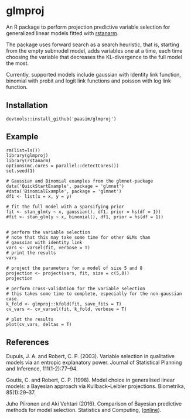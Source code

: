 # glmproj

An R package to perform projection predictive variable selection for generalized linear models fitted with [rstanarm][]. 

The package uses forward search as a search heuristic, that is, starting from the empty submodel model, adds variables one at a time, each time choosing the variable that decreases the KL-divergence to the full model the most. 

Currently, supported models include gaussian with identity link function, binomial with probit and logit link functions and poisson with log link function.

Installation
------------

    devtools::install_github('paasim/glmproj')
    
Example
-------

    rm(list=ls())
    library(glmproj)
    library(rstanarm)
    options(mc.cores = parallel::detectCores())
    set.seed(1)

    # Gaussian and Binomial examples from the glmnet-package
    data('QuickStartExample', package = 'glmnet')
    #data('BinomialExample', package = 'glmnet') 
    df1 <- list(x = x, y = y)

    # fit the full model with a sparsifying prior
    fit <- stan_glm(y ~ x, gaussian(), df1, prior = hs(df = 1))
    #fit <- stan_glm(y ~ x, binomial(), df1, prior = hs(df = 1))


    # perform the variable selection
    # note that this may take some time for other GLMs than 
    # gaussian with identity link
    vars <- varsel(fit, verbose = T)
    # print the results
    vars

    # project the parameters for a model of size 5 and 8
    projection <- project(vars, fit, size = c(5,8))
    projection

    # perform cross-validation for the variable selection
    # this takes some time to complete, especially for the non-gaussian case.
    k_fold <- glmproj::kfold(fit, save_fits = T)
    cv_vars <- cv_varsel(fit, k_fold, verbose = T)

    # plot the results
    plot(cv_vars, deltas = T)

References
------------
Dupuis, J. A. and Robert, C. P. (2003). Variable selection in qualitative models via an entropic explanatory power. Journal of Statistical Planning and Inference, 111(1-2):77–94.

Goutis, C. and Robert, C. P. (1998). Model choice in generalised linear models: a Bayesian approach via Kullback–Leibler projections. Biometrika, 85(1):29–37.

Juho Piironen and Aki Vehtari (2016). Comparison of Bayesian predictive methods for model selection. Statistics and Computing, ([online][piironenvehtari]).



  [rstanarm]: https://github.com/stan-dev/rstanarm
  [piironenvehtari]: https://link.springer.com/article/10.1007/s11222-016-9649-y

